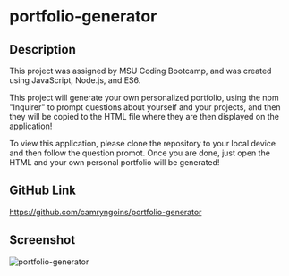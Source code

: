 # portfolio-generator

## Description
This project was assigned by MSU Coding Bootcamp, and was created using JavaScript, Node.js, and ES6. 

This project will generate your own personalized portfolio, using the npm "Inquirer" to prompt questions about yourself and your projects, and then they will be copied to the HTML file where they are then displayed on the application! 

To view this application, please clone the repository to your local device and then follow the question promot. Once you are done, just open the HTML and your own personal portfolio will be generated! 

## GitHub Link 
https://github.com/camryngoins/portfolio-generator

## Screenshot

![portfolio-generator](https://user-images.githubusercontent.com/96854206/161347840-6dd70e88-22bf-4f1f-abab-80dac8dd3ed0.png)



